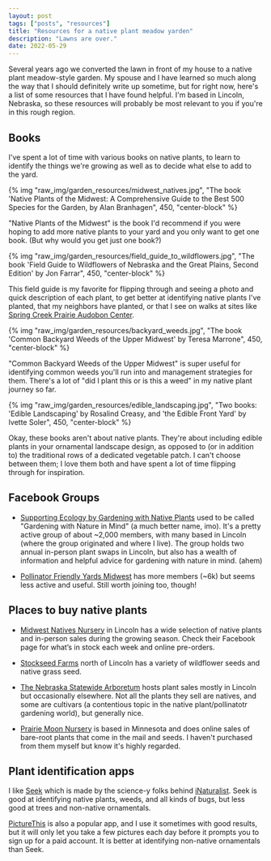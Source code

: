 ```yaml
---
layout: post
tags: ["posts", "resources"]
title: "Resources for a native plant meadow yarden"
description: "Lawns are over."
date: 2022-05-29
---
```


Several years ago we converted the lawn in front of my house to a native plant meadow-style garden. My spouse and I have learned so much along the way that I should definitely write up sometime, but for right now, here's a list of some resources that I have found helpful. I'm based in Lincoln, Nebraska, so these resources will probably be most relevant to you if you're in this rough region.

## Books

I've spent a lot of time with various books on native plants, to learn to identify the things we're growing as well as to decide what else to add to the yard. 

{% img "raw_img/garden_resources/midwest_natives.jpg", "The book 'Native Plants of the Midwest: A Comprehensive Guide to the Best 500 Species for the Garden, by Alan Branhagen", 450, "center-block" %}

"Native Plants of the Midwest" is the book I'd recommend if you were hoping to add more native plants to your yard and you only want to get one book. (But why would you get just one book?) 

{% img "raw_img/garden_resources/field_guide_to_wildflowers.jpg", "The book 'Field Guide to Wildflowers of Nebraska and the Great Plains, Second Edition' by Jon Farrar", 450, "center-block" %}

This field guide is my favorite for flipping through and seeing a photo and quick description of each plant, to get better at identifying native plants I've planted, that my neighbors have planted, or that I see on walks at sites like [Spring Creek Prairie Audobon Center](https://springcreek.audubon.org/).

{% img "raw_img/garden_resources/backyard_weeds.jpg", "The book 'Common Backyard Weeds of the Upper Midwest' by Teresa Marrone", 450, "center-block" %}

"Common Backyard Weeds of the Upper Midwest" is super useful for identifying common weeds you'll run into and management strategies for them. There's a lot of "did I plant this or is this a weed" in my native plant journey so far.

{% img "raw_img/garden_resources/edible_landscaping.jpg", "Two books: 'Edible Landscaping' by Rosalind Creasy, and 'the Edible Front Yard' by Ivette Soler", 450, "center-block" %}

Okay, these books aren't about native plants. They're about including edible plants in your ornamental landscape design, as opposed to (or in addition to) the traditional rows of a dedicated vegetable patch. I can't choose between them; I love them both and have spent a lot of time flipping through for inspiration.


## Facebook Groups
- [Supporting Ecology by Gardening with Native Plants](https://www.facebook.com/groups/475156382558190/) used to be called "Gardening with Nature in Mind" (a much better name, imo). It's a pretty active group of about ~2,000 members, with many based in Lincoln (where the group originated and where I live). The group holds two annual in-person plant swaps in Lincoln, but also has a wealth of information and helpful advice for gardening with nature in mind. (ahem)

- [Pollinator Friendly Yards Midwest](https://www.facebook.com/groups/1711794318964198) has more members (~6k) but seems less active and useful. Still worth joining too, though!

## Places to buy native plants
- [Midwest Natives Nursery](https://www.midwestnativesnursery.com/) in Lincoln has a wide selection of native plants and in-person sales during the growing season. Check their Facebook page for what’s in stock each week and online pre-orders.

- [Stockseed Farms](https://www.stockseed.com/) north of Lincoln has a variety of wildflower seeds and native grass seed. 

- [The Nebraska Statewide Arboretum](https://plantnebraska.org/store/) hosts plant sales mostly in Lincoln but occasionally elsewhere. Not all the plants they sell are natives, and some are cultivars (a contentious topic in the native plant/pollinatotr gardening world), but generally nice.

- [Prairie Moon Nursery](https://www.prairiemoon.com/) is based in Minnesota and does online sales of bare-root plants that come in the mail and seeds. I haven't purchased from them myself but know it's highly regarded. 

## Plant identification apps

I like [Seek](https://www.inaturalist.org/pages/seek_app) which is made by the science-y folks behind [iNaturalist](https://www.inaturalist.org/). Seek is good at identifying native plants, weeds, and all kinds of bugs, but less good at trees and non-native ornamentals. 

[PictureThis](https://www.picturethisai.com/) is also a popular app, and I use it sometimes with good results, but it will only let you take a few pictures each day before it prompts you to sign up for a paid account. It is better at identifying non-native ornamentals than Seek.
